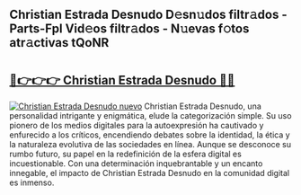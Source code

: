 ## Christian Estrada Desnudo D𝚎sn𝚞dos filtr𝚊dos - Parts-Fpl Vid𝚎os filtr𝚊dos - N𝚞evas f𝚘tos atr𝚊ctivas tQoNR

# <h2><a href="http://mb1iet.tromn.icu/?c=Christian+Estrada+Desnudo">🔗👉👉👉 Christian Estrada Desnudo 🔗🔗</a></h2>

[![Christian Estrada Desnudo nuevo](https://i.imgur.com/pEAQMta.gif)](http://mb1iet.tromn.icu/?c=Christian+Estrada+Desnudo)
Christian Estrada Desnudo, una personalidad intrigante y enigmática, elude la categorización simple. Su uso pionero de los medios digitales para la autoexpresión ha cautivado y enfurecido a los críticos, encendiendo debates sobre la identidad, la ética y la naturaleza evolutiva de las sociedades en línea. Aunque se desconoce su rumbo futuro, su papel en la redefinición de la esfera digital es incuestionable. Con una determinación inquebrantable y un encanto innegable, el impacto de Christian Estrada Desnudo en la comunidad digital es inmenso.
